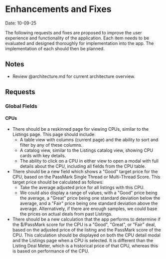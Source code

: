 # Enhancements and Fixes

Date: 10-09-25

The following requests and fixes are proposed to improve the user experience and functionality of the application. Each item needs to be evaluated and designed thoroughly for implementation into the app. The implementation of each should then be planned.

## Notes

- Review @architecture.md for current architecture overview.

## Requests

### Global Fields

#### CPUs

- There should be a reskinned page for viewing CPUs, similar to the Listings page. This page should include:
  - A table view with columns (current page) and the ability to sort and filter by any of these columns.
  - A catalog view, similar to the Listings catalog view, showing CPU cards with key details.
  - The ability to click on a CPU in either view to open a modal with full details about the CPU, including all fields from the CPU table.
- There should be a new field which shows a "Good" target price for the CPU, based on the PassMark Single Thread or Multi-Thread Score. This target price should be calculated as follows:
  - Take the average adjusted price for all listings with this CPU.
  - We could also display a range of values, with a "Good" price being the average, a "Great" price being one standard deviation below the average, and a "Fair" price being one standard deviation above the average. Alternatively, if there are enough samples, we could base the prices on actual deals from past Listings.
- There should be a new calculation that the app performs to determine if the $/PassMark score for the CPU is a "Good", "Great", or "Fair" deal, based on the adjusted price of the listing and the PassMark score of the CPU. This calculation should be displayed on both the CPU detail modal and the Listings page when a CPU is selected. It is different than the Listing Deal Meter, which is a historical price of that CPU, whereas this is based on performance of the CPU.
